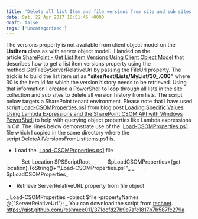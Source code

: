 ```yaml
---
title: 'Delete all list Item and file versions from site and sub sites using CSOM and PowerShell'
date: Sat, 22 Apr 2017 10:51:46 +0000
draft: false
tags: ['Uncategorized']
---
```


The versions property is not available from client object model on the **ListItem** class as with server object model.  I landed on the article [SharePoint - Get List Item Versions Using Client Object Model](http://prasadtechtactics.blogspot.co.uk/2012/09/sharepoint-get-list-item-versions-using.html) that describes how to get a list item versions property using the method GetFileByServerRelativeUrl by passing the FileUrl property. The trick is to build the list item url as **"sites/test/Lists/MyList/30\_.000”** where 30 is the item id for which the version history needs to be retrieved. Using that information I created a PowerShell to loop through all lists in the site collection and sub sites to delete all version history from lists. The script below targets a SharePoint tenant environment. Please note that I have used script [Load-CSOMProperties.ps1](https://gist.github.com/glapointe/cc75574a1d4a225f401b) from blog post [Loading Specific Values Using Lambda Expressions and the SharePoint CSOM API with Windows PowerShell](https://www.itunity.com/article/loading-specific-values-lambda-expressions-sharepoint-csom-api-windows-powershell-1249) to help with querying object properties like Lambda expressions in C#. The  lines below demonstrate use of the  [Load-CSOMProperties.ps1](https://gist.github.com/glapointe/cc75574a1d4a225f401b)  file which I copied in the same directory where the script DeleteAllVersionsFromListItems.ps1 is.

*   Load the  [Load-CSOMProperties.ps1](https://gist.github.com/glapointe/cc75574a1d4a225f401b) file

_         Set-Location $PSScriptRoot_ _        $pLoadCSOMProperties=(get-location).ToString()+"\\Load-CSOMProperties.ps1"_ _       . $pLoadCSOMProperties_

*    Retrieve ServerRelativeURL property from file object

_ Load-CSOMProperties -object $file -propertyNames @("ServerRelativeUrl"); _ You can download the script from [technet](https://gallery.technet.microsoft.com/Delete-all-list-Item-8cce86df?redir=0). https://gist.github.com/reshmee011/371dcfd27b9e7afc1817b7b587fc279a